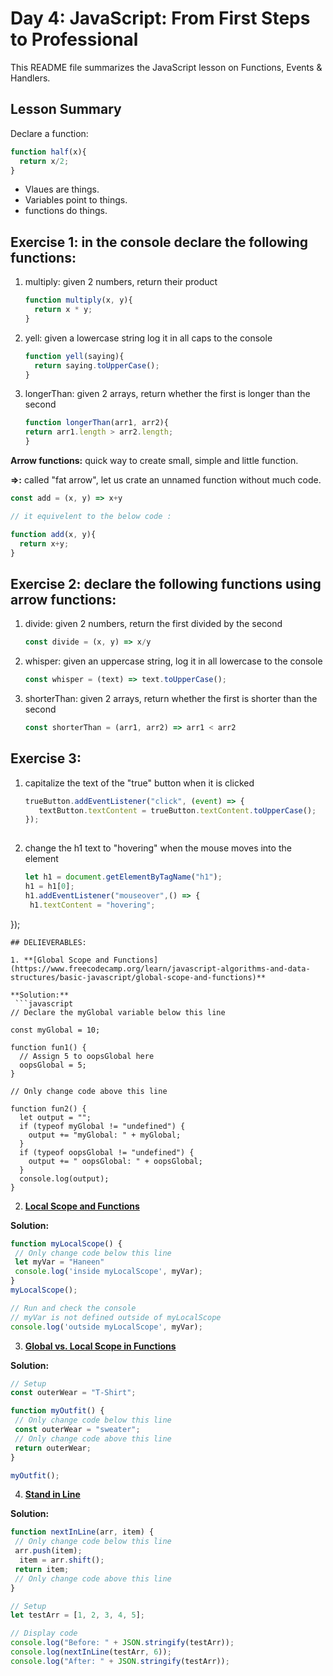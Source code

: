 # Day 4: JavaScript: From First Steps to Professional
This README file summarizes the JavaScript lesson on Functions, Events & Handlers.

## Lesson Summary

Declare a function: 

```javascript
function half(x){
  return x/2;
}
```

- Vlaues are things.
- Variables point to things.
- functions do things.

## Exercise 1: in the console declare the following functions:
1. multiply: given 2 numbers, return their product
    ```javascript  
   function multiply(x, y){
      return x * y;
    }
2. yell: given a lowercase string log it in all caps to the console
    ```javascript 
   function yell(saying){
      return saying.toUpperCase();
    }
3. longerThan: given 2 arrays, return whether the first is longer than the second  
     ```javascript
   function longerThan(arr1, arr2){
     return arr1.length > arr2.length;
    }


**Arrow functions:** quick way to create small, simple and little function.

**=>:** called "fat arrow", let us crate an unnamed function without much code.

```javascript
const add = (x, y) => x+y

// it equivelent to the below code :

function add(x, y){
  return x+y;
}
```

## Exercise 2: declare the following functions using arrow functions:
1. divide: given 2 numbers, return the first divided by the second 
   ```javascript
   const divide = (x, y) => x/y
2. whisper: given an uppercase string, log it in all lowercase to the console
   ```javascript
   const whisper = (text) => text.toUpperCase();
3. shorterThan: given 2 arrays, return whether the first is shorter than the second
   ```javascript
   const shorterThan = (arr1, arr2) => arr1 < arr2


## Exercise 3:
1. capitalize the text of the "true" button when it is clicked
   ```javascript
   trueButton.addEventListener("click", (event) => {
      textButton.textContent = trueButton.textContent.toUpperCase();
   });
  
2. change the h1 text to "hovering" when the mouse moves into the element
   ```javascript
   let h1 = document.getElementByTagName("h1");
   h1 = h1[0];
   h1.addEventListener("mouseover",() => {
    h1.textContent = "hovering";
});
```
## DELIEVERABLES:

1. **[Global Scope and Functions](https://www.freecodecamp.org/learn/javascript-algorithms-and-data-structures/basic-javascript/global-scope-and-functions)**
   
**Solution:** 
 ```javascript
// Declare the myGlobal variable below this line

const myGlobal = 10;

function fun1() {
  // Assign 5 to oopsGlobal here
  oopsGlobal = 5;
}

// Only change code above this line

function fun2() {
  let output = "";
  if (typeof myGlobal != "undefined") {
    output += "myGlobal: " + myGlobal;
  }
  if (typeof oopsGlobal != "undefined") {
    output += " oopsGlobal: " + oopsGlobal;
  }
  console.log(output);
}
```

2. **[Local Scope and Functions](https://www.freecodecamp.org/learn/javascript-algorithms-and-data-structures/basic-javascript/local-scope-and-functions)**
   
**Solution:**
 ```javascript
function myLocalScope() {
  // Only change code below this line
  let myVar = "Haneen"
  console.log('inside myLocalScope', myVar);
}
myLocalScope();

// Run and check the console
// myVar is not defined outside of myLocalScope
console.log('outside myLocalScope', myVar);
```

3. **[Global vs. Local Scope in Functions](https://www.freecodecamp.org/learn/javascript-algorithms-and-data-structures/basic-javascript/local-scope-and-functions)**
   
**Solution:**
 ```javascript
// Setup
const outerWear = "T-Shirt";

function myOutfit() {
  // Only change code below this line
  const outerWear = "sweater";
  // Only change code above this line
  return outerWear;
}

myOutfit();
```
4. **[Stand in Line](https://www.freecodecamp.org/learn/javascript-algorithms-and-data-structures/basic-javascript/stand-in-line)**

**Solution:**
 ```javascript
function nextInLine(arr, item) {
  // Only change code below this line
  arr.push(item);
   item = arr.shift();
  return item;
  // Only change code above this line
}

// Setup
let testArr = [1, 2, 3, 4, 5];

// Display code
console.log("Before: " + JSON.stringify(testArr));
console.log(nextInLine(testArr, 6));
console.log("After: " + JSON.stringify(testArr));
```

